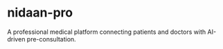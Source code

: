 # nidaan-pro
A professional medical platform connecting patients and doctors with AI-driven pre-consultation.
